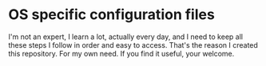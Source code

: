 # OS specific configuration files

I'm not an expert, I learn a lot, actually every day, and I need to keep all these steps I follow in order and easy to access. That's the reason I created this repository. For my own need. If you find it useful, your welcome.
